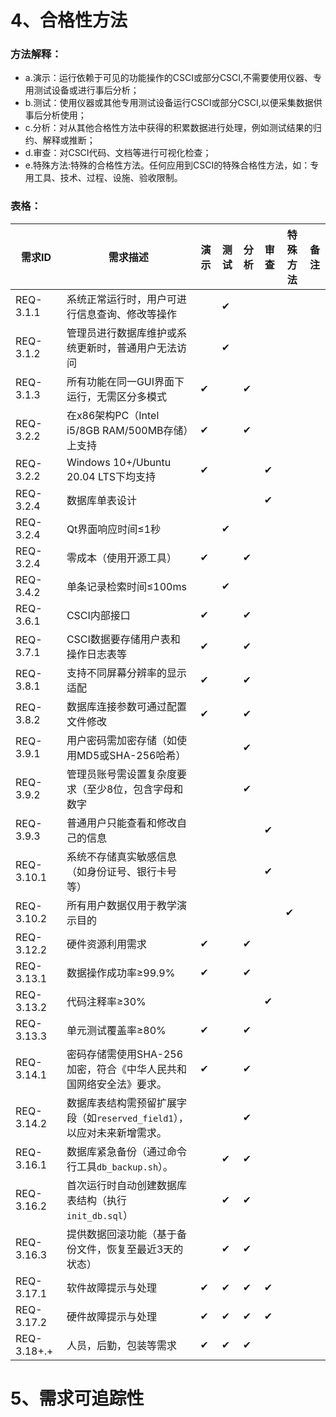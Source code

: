 # 4、合格性方法

### 方法解释：

- a.演示：运行依赖于可见的功能操作的CSCI或部分CSCI,不需要使用仪器、专用测试设备或进行事后分析；
- b.测试：使用仪器或其他专用测试设备运行CSCI或部分CSCI,以便采集数据供事后分析使用；
- c.分析：对从其他合格性方法中获得的积累数据进行处理，例如测试结果的归约、解释或推断；
- d.审查：对CSCI代码、文档等进行可视化检查；
- e.特殊方法:特殊的合格性方法。任何应用到CSCI的特殊合格性方法，如：专用工具、技术、过程、设施、验收限制。
### 表格：


| 需求ID | 需求描述                 | 演示 | 测试 | 分析 | 审查 | 特殊方法       | 备注                  |
|---------|--------------------------|------|------|------|------|----------------|-----------------------|
| REQ-3.1.1 | 系统正常运行时，用户可进行信息查询、修改等操作   |      |  ✔   |      |      |     |       |
| REQ-3.1.2 | 管理员进行数据库维护或系统更新时，普通用户无法访问   |      |   ✔  |      |      |     |       |
| REQ-3.1.3 | 所有功能在同一GUI界面下运行，无需区分多模式   |   ✔  |      |   ✔  |      |     |       |
| REQ-3.2.2 | 在x86架构PC（Intel i5/8GB RAM/500MB存储）上支持   |   ✔  |      |   ✔  |      |     |       |
| REQ-3.2.2 |  Windows 10+/Ubuntu 20.04 LTS下均支持  |   ✔  |      |     |   ✔   |     |       |
| REQ-3.2.4 | 数据库单表设计   |     |      |     |  ✔    |     |       |
| REQ-3.2.4 | Qt界面响应时间≤1秒   |     |   ✔   |     |      |     |       |
| REQ-3.2.4 | 零成本（使用开源工具）   |   ✔  |      |   ✔  |      |     |       |
| REQ-3.4.2 | 单条记录检索时间≤100ms   |     |   ✔   |     |       |     |       |
| REQ-3.6.1 | CSCI内部接口   |   ✔  |      |   ✔  |      |     |       |
| REQ-3.7.1 | CSCI数据要存储用户表和操作日志表等   |   ✔  |      |   ✔  |      |     |       |
| REQ-3.8.1 | 支持不同屏幕分辨率的显示适配   |   ✔  |      |   ✔  |      |     |       |
| REQ-3.8.2 | 数据库连接参数可通过配置文件修改   |   ✔  |      |   ✔  |      |     |       |
| REQ-3.9.1 | 用户密码需加密存储（如使用MD5或SHA-256哈希）   |     |      |   ✔  |      |     |       |
| REQ-3.9.2 | 管理员账号需设置复杂度要求（至少8位，包含字母和数字   |     |      |   ✔  |      |     |       |
| REQ-3.9.3 |  普通用户只能查看和修改自己的信息 |     |      |     |   ✔   |     |       |
| REQ-3.10.1 | 系统不存储真实敏感信息（如身份证号、银行卡号等）   |     |      |     |   ✔   |     |       |
| REQ-3.10.2 | 所有用户数据仅用于教学演示目的   |     |      |     |      |  ✔   |       |
| REQ-3.12.2 | 硬件资源利用需求   |   ✔  |      |   ✔  |      |     |       |
| REQ-3.13.1 | 数据操作成功率≥99.9%   |   ✔  |      |   ✔  |      |     |       |
| REQ-3.13.2 | 代码注释率≥30%   |     |      |     |   ✔   |     |       |
| REQ-3.13.3 |  单元测试覆盖率≥80%  |   ✔  |      |   ✔  |      |     |       |
| REQ-3.14.1 | 密码存储需使用SHA-256加密，符合《中华人民共和国网络安全法》要求。   |   ✔  |      |   ✔  |      |     |       |
| REQ-3.14.2 | 数据库表结构需预留扩展字段（如`reserved_field1`），以应对未来新增需求。   |     |      |   ✔  |      |     |       |
| REQ-3.16.1 | 数据库紧急备份（通过命令行工具`db_backup.sh`）。  |     |   ✔   |   ✔  |      |     |       |
| REQ-3.16.2 | 首次运行时自动创建数据库表结构（执行`init_db.sql`）   |     |    ✔  |   ✔  |      |     |       |
| REQ-3.16.3 | 提供数据回滚功能（基于备份文件，恢复至最近3天的状态）   |     |  ✔    |   ✔  |      |     |       |
| REQ-3.17.1 | 软件故障提示与处理   |   ✔  |  ✔    |   ✔  |    ✔  |     |       |
| REQ-3.17.2 | 硬件故障提示与处理   |   ✔  |  ✔    |   ✔  |   ✔   |     |       |
| REQ-3.18+.+ | 人员，后勤，包装等需求  |   ✔  |   ✔   |   ✔  |      |     |       |


# 5、需求可追踪性

### 



